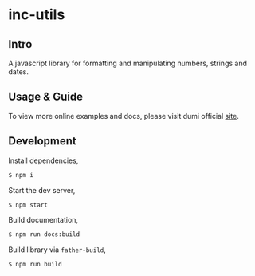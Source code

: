 # inc-utils

## Intro

A javascript library for formatting and manipulating numbers, strings and dates.

## Usage & Guide

To view more online examples and docs, please visit dumi official [site](https://fuyi0115.github.io/inc-utils).

## Development

Install dependencies,

```bash
$ npm i
```

Start the dev server,

```bash
$ npm start
```

Build documentation,

```bash
$ npm run docs:build
```

Build library via `father-build`,

```bash
$ npm run build
```
